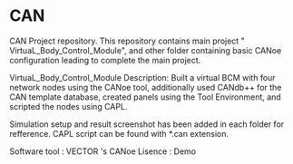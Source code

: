 # CAN
CAN Project repository.
This repository contains main project " VirtuaL_Body_Control_Module", and other folder containing basic CANoe configuration leading to complete the main project.

VirtuaL_Body_Control_Module
Description: Built a virtual BCM with four network nodes using the CANoe tool, additionally used CANdb++ for the CAN template database, created panels using the Tool Environment, and scripted the nodes using CAPL.

Simulation setup and result screenshot has been added in each folder for refference.
CAPL script can be found with *.can extension.

Software tool : VECTOR 's CANoe 
Lisence       : Demo

